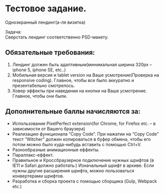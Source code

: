 <h1>Тестовое задание.</h1>

<p>Одноэкранный лендинг(а-ля визитка)</p>

<p>Задача: <br>
Сверстать лендинг соответственно PSD-макету.</p>

<h2>Обязательные требования: </h2>
<ol>
<li>Лендинг должен быть адаптивным(минимальная ширина 320px – iphone 5, iphone SE, etc..) </li>
<li>Мобильная версия и tablet version на Ваше усмотрение(Проверка на responsive coding). Главное, чтобы все было аккуратно и презентабельно смотрелось.</li>
<li>Ховер эффекты при наведении на кнопки на Ваше усмотрение. Главное, чтобы они были.</li>
</ol>

<h2>Дополнительные баллы начисляются за:</h2>
<ul>
<li>Использование PixelPerfect extension(for Chrome, for Firefox etc. – в зависимости от Вашего браузера)</li>
<li>Реализацию функционала “Copy Code”. При нажатии на “Copy Code”  текст “Witcher” должен копироваться в буфер обмена, чтобы его потом можно было куда-нибудь вставить с помощью Ctrl+V.</li>
<li>Разнообразные анимационные еффекты.</li>
<li>Параллакс-еффект.</li>
<li>Правильное и Кроссбраузерное подключение нужных шрифтов (в IE11 и Safari должно работать:) Изначальный шрифт в архиве. Если нужны другие расширения шрифта, можно пользоваться конвертерами шрифтов.</li>
<li>Разработка и сборка проекта с помощью сборщика (Gulp, Webpack etc.)</li>
</ul>